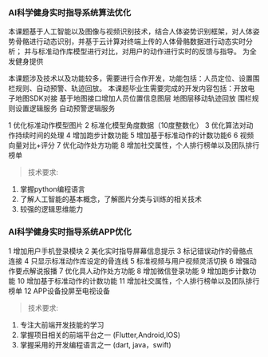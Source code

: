 ### AI科学健身实时指导系统算法优化

本课题基于人工智能以及图像与视频识别技术，结合人体姿势识别框架，对人体姿势骨骼进行动态识别，并基于云计算对终端上传的人体骨骼数据进行动态实时分析；
并与标准动作库模型进行对比，对用户的动作进行实时的反馈与指导。 为全发健身提供

本课题涉及技术以及功能较多，需要进行合作开发，功能包括：人员定位、设置围栏规则、自动预警、轨迹回放。 
本课题毕业生需要完成的开发内容包括：开放电子地图SDK对接 基于地图接口增加人员位置信息图层 地图层移动轨迹回放 围栏规则设置逻辑服务 自动预警逻辑服务

1 优化标准动作模型图片
2 标准化模型角度数据（10度整数化）
3 优化算法对动作持续时间的处理
4 增加跑步计数功能
5 增加基于标准动作的计数功能6
6 视频向量对比+评分
7 优化动作处方功能
8 增加社交属性，个人排行榜单以及团队排行榜单

> 技术要求:
1. 掌握python编程语言
2. 了解人工智能的基本概念，了解图片分类与训练的相关技术
3. 较强的逻辑思维能力

### AI科学健身实时指导系统APP优化

1 增加用户手机登录模块
2 美化实时指导屏幕信息提示
3 标记错误动作的骨骼点连接
4 只显示标准动作库设定的骨连线
5 标准视频与用户视频灵活切换
6 增强动作要点解说报播
7 优化具人动作处方功能
8 增加微信登录功能
9 增加跑步计数功能
10 增加基于标准动作的计数功能
11 增加社交属性，个人排行榜单以及团队排行榜单
12 APP设备投屏至电视设备

> 技术要求:
1. 专注大前端开发技能的学习
2. 掌握项目相关的前端平台之一 (Flutter,Android,IOS)
3. 掌握采用的开发编程语言之一 (dart, java，swift)

